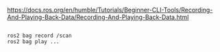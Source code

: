 https://docs.ros.org/en/humble/Tutorials/Beginner-CLI-Tools/Recording-And-Playing-Back-Data/Recording-And-Playing-Back-Data.html

```

ros2 bag record /scan
ros2 bag play ...

```


